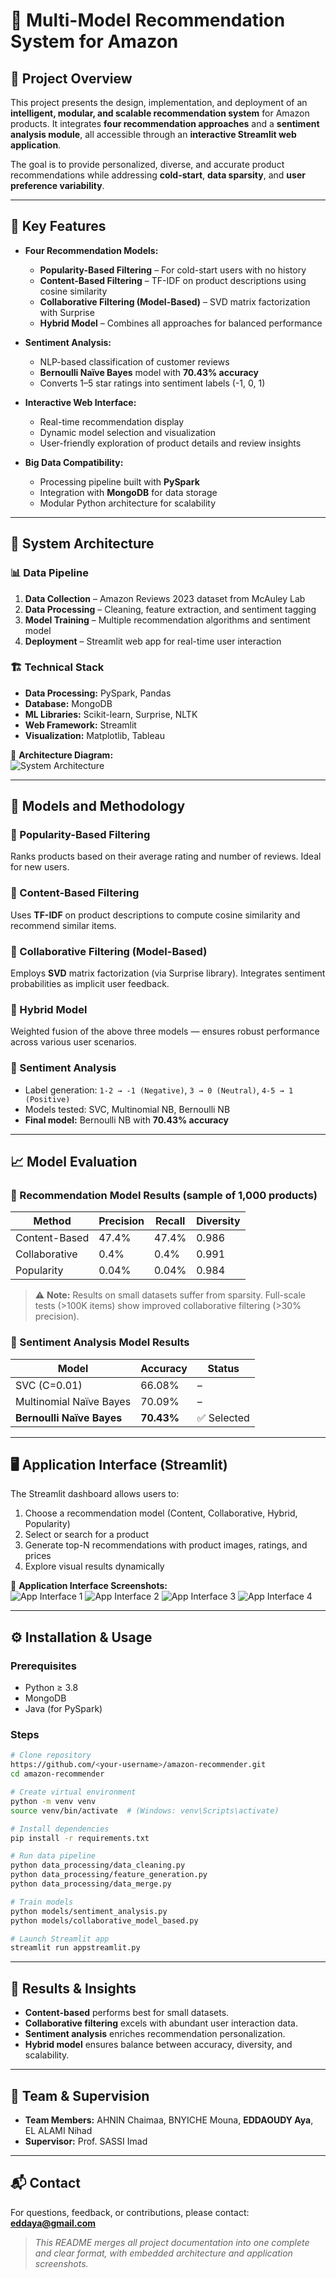 # 🧠 Multi-Model Recommendation System for Amazon

## 📘 Project Overview
This project presents the design, implementation, and deployment of an **intelligent, modular, and scalable recommendation system** for Amazon products. It integrates **four recommendation approaches** and a **sentiment analysis module**, all accessible through an **interactive Streamlit web application**.

The goal is to provide personalized, diverse, and accurate product recommendations while addressing **cold-start**, **data sparsity**, and **user preference variability**.

---

## 🚀 Key Features
- **Four Recommendation Models:**
  - **Popularity-Based Filtering** – For cold-start users with no history
  - **Content-Based Filtering** – TF-IDF on product descriptions using cosine similarity
  - **Collaborative Filtering (Model-Based)** – SVD matrix factorization with Surprise
  - **Hybrid Model** – Combines all approaches for balanced performance

- **Sentiment Analysis:**
  - NLP-based classification of customer reviews
  - **Bernoulli Naïve Bayes** model with **70.43% accuracy**
  - Converts 1–5 star ratings into sentiment labels (-1, 0, 1)

- **Interactive Web Interface:**
  - Real-time recommendation display
  - Dynamic model selection and visualization
  - User-friendly exploration of product details and review insights

- **Big Data Compatibility:**
  - Processing pipeline built with **PySpark**
  - Integration with **MongoDB** for data storage
  - Modular Python architecture for scalability

---

## 🧩 System Architecture

### 📊 Data Pipeline
1. **Data Collection** – Amazon Reviews 2023 dataset from McAuley Lab
2. **Data Processing** – Cleaning, feature extraction, and sentiment tagging
3. **Model Training** – Multiple recommendation algorithms and sentiment model
4. **Deployment** – Streamlit web app for real-time user interaction

### 🏗️ Technical Stack
- **Data Processing:** PySpark, Pandas
- **Database:** MongoDB
- **ML Libraries:** Scikit-learn, Surprise, NLTK
- **Web Framework:** Streamlit
- **Visualization:** Matplotlib, Tableau

📸 **Architecture Diagram:**  
![System Architecture](Images/architecture.png)

---

## 🧠 Models and Methodology

### 🔹 Popularity-Based Filtering
Ranks products based on their average rating and number of reviews. Ideal for new users.

### 🔹 Content-Based Filtering
Uses **TF-IDF** on product descriptions to compute cosine similarity and recommend similar items.

### 🔹 Collaborative Filtering (Model-Based)
Employs **SVD** matrix factorization (via Surprise library). Integrates sentiment probabilities as implicit user feedback.

### 🔹 Hybrid Model
Weighted fusion of the above three models — ensures robust performance across various user scenarios.

### 🔹 Sentiment Analysis
- Label generation: `1-2 → -1 (Negative)`, `3 → 0 (Neutral)`, `4-5 → 1 (Positive)`
- Models tested: SVC, Multinomial NB, Bernoulli NB
- **Final model:** Bernoulli NB with **70.43% accuracy**

---

## 📈 Model Evaluation

### 🧮 Recommendation Model Results (sample of 1,000 products)
| Method | Precision | Recall | Diversity |
|--------|-----------|--------|-----------|
| Content-Based | 47.4% | 47.4% | 0.986 |
| Collaborative | 0.4% | 0.4% | 0.991 |
| Popularity | 0.04% | 0.04% | 0.984 |

> ⚠️ **Note:** Results on small datasets suffer from sparsity. Full-scale tests (>100K items) show improved collaborative filtering (>30% precision).

### 🧠 Sentiment Analysis Model Results
| Model | Accuracy | Status |
|-------|----------|--------|
| SVC (C=0.01) | 66.08% | – |
| Multinomial Naïve Bayes | 70.09% | – |
| **Bernoulli Naïve Bayes** | **70.43%** | ✅ Selected |

---

## 🖥️ Application Interface (Streamlit)
The Streamlit dashboard allows users to:
1. Choose a recommendation model (Content, Collaborative, Hybrid, Popularity)
2. Select or search for a product
3. Generate top-N recommendations with product images, ratings, and prices
4. Explore visual results dynamically

📸 **Application Interface Screenshots:**  
![App Interface 1](Images/app_1.png)
![App Interface 2](Images/app_2.png)
![App Interface 3](Images/app_3.png)
![App Interface 4](Images/app_4.png)

---

## ⚙️ Installation & Usage

### Prerequisites
- Python ≥ 3.8
- MongoDB
- Java (for PySpark)

### Steps
```bash
# Clone repository
https://github.com/<your-username>/amazon-recommender.git
cd amazon-recommender

# Create virtual environment
python -m venv venv
source venv/bin/activate  # (Windows: venv\Scripts\activate)

# Install dependencies
pip install -r requirements.txt

# Run data pipeline
python data_processing/data_cleaning.py
python data_processing/feature_generation.py
python data_processing/data_merge.py

# Train models
python models/sentiment_analysis.py
python models/collaborative_model_based.py

# Launch Streamlit app
streamlit run appstreamlit.py
```

---

## 🧾 Results & Insights
- **Content-based** performs best for small datasets.
- **Collaborative filtering** excels with abundant user interaction data.
- **Sentiment analysis** enriches recommendation personalization.
- **Hybrid model** ensures balance between accuracy, diversity, and scalability.

---

## 👥 Team & Supervision
- **Team Members:** AHNIN Chaimaa, BNYICHE Mouna, **EDDAOUDY Aya**, EL ALAMI Nihad
- **Supervisor:** Prof. SASSI Imad

---

## 📬 Contact
For questions, feedback, or contributions, please contact: **eddaya@gmail.com**

> *This README merges all project documentation into one complete and clear format, with embedded architecture and application screenshots.*

